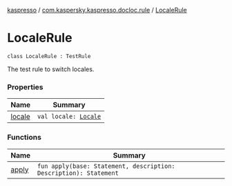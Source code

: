 [kaspresso](../../index.md) / [com.kaspersky.kaspresso.docloc.rule](../index.md) / [LocaleRule](./index.md)

# LocaleRule

`class LocaleRule : TestRule`

The test rule to switch locales.

### Properties

| Name | Summary |
|---|---|
| [locale](locale.md) | `val locale: `[`Locale`](https://developer.android.com/reference/java/util/Locale.html) |

### Functions

| Name | Summary |
|---|---|
| [apply](apply.md) | `fun apply(base: Statement, description: Description): Statement` |
